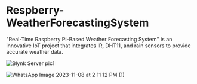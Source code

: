 # Respberry-WeatherForecastingSystem
"Real-Time Raspberry Pi-Based Weather Forecasting System" is an innovative IoT project that integrates IR, DHT11, and rain sensors to provide accurate weather data. 

![Blynk Server pic1](https://github.com/mahsank111/Respberry-WeatherForecastingSystem/assets/97978224/f4d12c88-4f52-4fb1-a690-63354abef99c)

![WhatsApp Image 2023-11-08 at 2 11 12 PM (1)](https://github.com/mahsank111/Respberry-WeatherForecastingSystem/assets/97978224/87a25cf2-1650-4ddc-a6a6-c878fdba040a)

